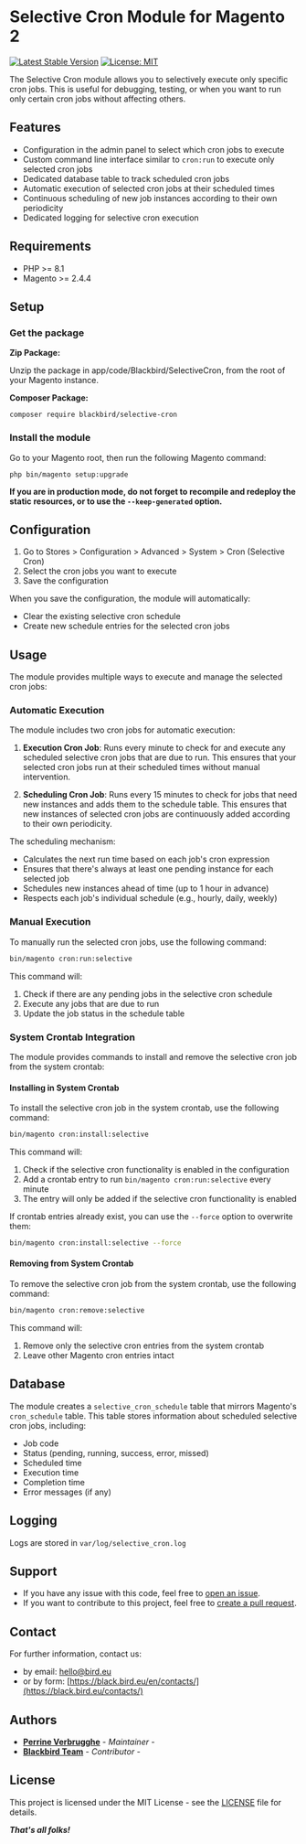 # Selective Cron Module for Magento 2

[![Latest Stable Version](https://img.shields.io/packagist/v/blackbird/selective-cron.svg?style=flat-square)](https://packagist.org/packages/blackbird/selective-cron)
[![License: MIT](https://img.shields.io/github/license/blackbird-agency/magento-2-selective-cron.svg?style=flat-square)](./LICENSE)

The Selective Cron module allows you to selectively execute only specific cron jobs. This is useful for debugging, testing, or when you want to run only certain cron jobs without affecting others.

## Features
- Configuration in the admin panel to select which cron jobs to execute
- Custom command line interface similar to `cron:run` to execute only selected cron jobs
- Dedicated database table to track scheduled cron jobs
- Automatic execution of selected cron jobs at their scheduled times
- Continuous scheduling of new job instances according to their own periodicity
- Dedicated logging for selective cron execution

## Requirements

- PHP >= 8.1
- Magento >= 2.4.4

## Setup

### Get the package

**Zip Package:**

Unzip the package in app/code/Blackbird/SelectiveCron, from the root of your Magento instance.

**Composer Package:**

```
composer require blackbird/selective-cron
```

### Install the module

Go to your Magento root, then run the following Magento command:

```
php bin/magento setup:upgrade
```

**If you are in production mode, do not forget to recompile and redeploy the static resources, or to use the `--keep-generated` option.**

## Configuration
1. Go to Stores > Configuration > Advanced > System > Cron (Selective Cron)
2. Select the cron jobs you want to execute
3. Save the configuration

When you save the configuration, the module will automatically:
- Clear the existing selective cron schedule
- Create new schedule entries for the selected cron jobs

## Usage
The module provides multiple ways to execute and manage the selected cron jobs:

### Automatic Execution
The module includes two cron jobs for automatic execution:

1. **Execution Cron Job**: Runs every minute to check for and execute any scheduled selective cron jobs that are due to run. This ensures that your selected cron jobs run at their scheduled times without manual intervention.

2. **Scheduling Cron Job**: Runs every 15 minutes to check for jobs that need new instances and adds them to the schedule table. This ensures that new instances of selected cron jobs are continuously added according to their own periodicity.

The scheduling mechanism:
- Calculates the next run time based on each job's cron expression
- Ensures that there's always at least one pending instance for each selected job
- Schedules new instances ahead of time (up to 1 hour in advance)
- Respects each job's individual schedule (e.g., hourly, daily, weekly)

### Manual Execution
To manually run the selected cron jobs, use the following command:
```bash
bin/magento cron:run:selective
```

This command will:
1. Check if there are any pending jobs in the selective cron schedule
2. Execute any jobs that are due to run
3. Update the job status in the schedule table

### System Crontab Integration
The module provides commands to install and remove the selective cron job from the system crontab:

#### Installing in System Crontab
To install the selective cron job in the system crontab, use the following command:
```bash
bin/magento cron:install:selective
```

This command will:
1. Check if the selective cron functionality is enabled in the configuration
2. Add a crontab entry to run `bin/magento cron:run:selective` every minute
3. The entry will only be added if the selective cron functionality is enabled

If crontab entries already exist, you can use the `--force` option to overwrite them:
```bash
bin/magento cron:install:selective --force
```

#### Removing from System Crontab
To remove the selective cron job from the system crontab, use the following command:
```bash
bin/magento cron:remove:selective
```

This command will:
1. Remove only the selective cron entries from the system crontab
2. Leave other Magento cron entries intact

## Database
The module creates a `selective_cron_schedule` table that mirrors Magento's `cron_schedule` table. This table stores information about scheduled selective cron jobs, including:
- Job code
- Status (pending, running, success, error, missed)
- Scheduled time
- Execution time
- Completion time
- Error messages (if any)

## Logging
Logs are stored in `var/log/selective_cron.log`

## Support

- If you have any issue with this code, feel free to [open an issue](https://github.com/blackbird-agency/magento-2-selective-cron/issues/new).
- If you want to contribute to this project, feel free to [create a pull request](https://github.com/blackbird-agency/magento-2-selective-cron/compare).

## Contact

For further information, contact us:

- by email: hello@bird.eu
- or by form: [https://black.bird.eu/en/contacts/](https://black.bird.eu/contacts/)

## Authors

- [**Perrine Verbrugghe**](https://github.com/perrine-blackbird) - *Maintainer* -
- [**Blackbird Team**](https://github.com/blackbird-agency) - *Contributor* -

## License

This project is licensed under the MIT License - see the [LICENSE](LICENSE) file for details.

***That's all folks!***
